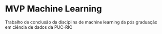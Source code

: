 # MVP Machine Learning
Trabalho de conclusão da disciplina de machine learning da pós graduação em ciência de dados da PUC-RIO

